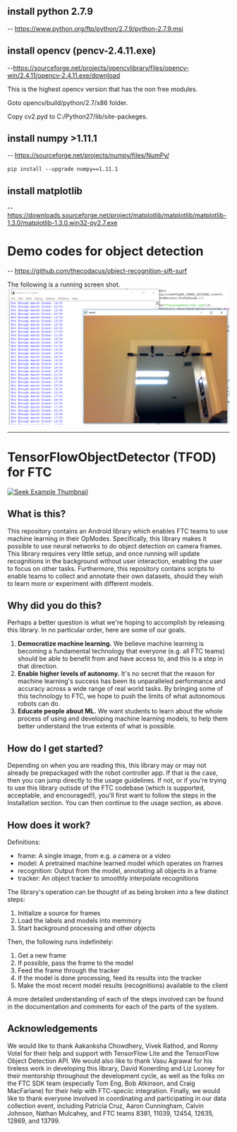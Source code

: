 ## install python 2.7.9 
   -- https://www.python.org/ftp/python/2.7.9/python-2.7.9.msi

## install opencv (pencv-2.4.11.exe)
   --https://sourceforge.net/projects/opencvlibrary/files/opencv-win/2.4.11/opencv-2.4.11.exe/download
   
   This is the highest opencv version that has the non free modules.
   
   Goto opencv/build/python/2.7/x86 folder.
   
   Copy cv2.pyd to C:/Python27/lib/site-packeges.
   

## install numpy >1.11.1 
   -- https://sourceforge.net/projects/numpy/files/NumPy/
   ```
   pip install --upgrade numpy==1.11.1
   ```

## install matplotlib 
   -- https://downloads.sourceforge.net/project/matplotlib/matplotlib/matplotlib-1.3.0/matplotlib-1.3.0.win32-py2.7.exe


# Demo codes for object detection
   -- https://github.com/thecodacus/object-recognition-sift-surf

The following is a running screen shot.
![Image of Result](https://github.com/shenweiw/ftc-object-detection/blob/master/result.png)


-------------------------

# TensorFlowObjectDetector (TFOD) for FTC

[![Seek Example Thumbnail](https://img.youtube.com/vi/PJrMLcY_Es4/maxresdefault.jpg)](
https://www.youtube.com/watch?v=PJrMLcY_Es4&list=PL7jOvcu8grvvO54G4f0QdUCyg8loid5Wd&index=1 "Seek Example Videos")

## What is this?

This repository contains an Android library which enables FTC teams to use
machine learning in their OpModes. Specifically, this library makes it possible
to use neural networks to do object detection on camera frames. This library
requires very little setup, and once running will update recognitions in the
background without user interaction, enabling the user to focus on other tasks.
Furthermore, this repository contains scripts to enable teams to collect and
annotate their own datasets, should they wish to learn more or experiment with
different models.

## Why did you do this?

Perhaps a better question is what we're hoping to accomplish by releasing this
library. In no particular order, here are some of our goals.

1. **Democratize machine learning.** We believe machine learning is becoming a
   fundamental technology that everyone (e.g. all FTC teams) should be able to
   benefit from and have access to, and this is a step in that direction.
1. **Enable higher levels of autonomy.** It's no secret that the reason for
   machine learning's success has been its unparalleled performance and accuracy
   across a wide range of real world tasks. By bringing some of this technology
   to FTC, we hope to push the limits of what autonomous robots can do.
1. **Educate people about ML.** We want students to learn about the whole
   process of using and developing machine learning models, to help them better
   understand the true extents of what is possible.

## How do I get started?

Depending on when you are reading this, this library may or may not already be
prepackaged with the robot controller app. If that is the case, then you can
jump directly to the usage guidelines. If not, or if you're trying to use this
library outisde of the FTC codebase (which is supported, acceptable, and
encouraged!), you'll first want to follow the steps in the Installation section.
You can then continue to the usage section, as above.

## How does it work?

Definitions:
* frame: A single image, from e.g. a camera or a video
* model: A pretrained machine learned model which operates on frames
* recognition: Output from the model, annotating all objects in a frame
* tracker: An object tracker to smoothly interpolate recognitions

The library's operation can be thought of as being broken into a few distinct
steps:

1. Initialize a source for frames
1. Load the labels and models into memmory
1. Start background processing and other objects

Then, the following runs indefinitely:

1. Get a new frame
1. If possible, pass the frame to the model
1. Feed the frame through the tracker
1. If the model is done processing, feed its results into the tracker
1. Make the most recent model results (recognitions) available to the client

A more detailed understanding of each of the steps involved can be found in the
documentation and comments for each of the parts of the system.

## Acknowledgements

We would like to thank Aakanksha Chowdhery, Vivek Rathod, and Ronny Votel for
their help and support with TensorFlow Lite and the TensorFlow Object Detection
API. We would also like to thank Vasu Agrawal for his tireless work in developing
this library, David Konerding and Liz Looney for their mentorship throughout the
development cycle, as well as the folks on the FTC SDK team (especially Tom Eng,
Bob Atkinson, and Craig MacFarlane) for their help with FTC-speciic integration.
Finally, we would like to thank everyone involved in coordinating and participating
in our data collection event, including Patricia Cruz, Aaron Cunningham, Calvin Johnson,
Nathan Mulcahey, and FTC teams 8381, 11039, 12454, 12635, 12869, and 13799.
